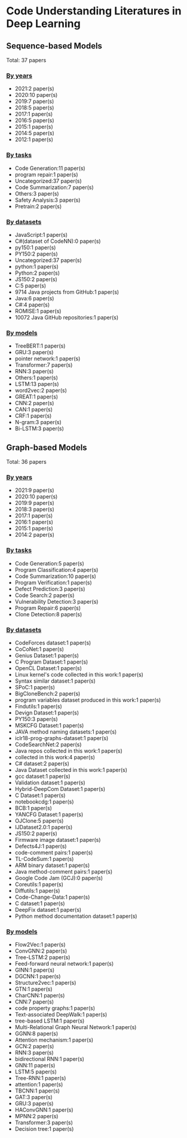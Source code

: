 # Code Understanding Literatures in Deep Learning
## Sequence-based Models
Total: 37 papers
### [By years](sequence_based_models/years.md)
- 2021:2 paper(s)
- 2020:10 paper(s)
- 2019:7 paper(s)
- 2018:5 paper(s)
- 2017:1 paper(s)
- 2016:5 paper(s)
- 2015:1 paper(s)
- 2014:5 paper(s)
- 2012:1 paper(s)
### [By tasks](sequence_based_models/tasks.md)
- Code Generation:11 paper(s)
- program repair:1 paper(s)
- Uncategorized:37 paper(s)
- Code Summarization:7 paper(s)
- Others:3 paper(s)
- Safety Analysis:3 paper(s)
- Pretrain:2 paper(s)
### [By datasets](sequence_based_models/datasets.md)
- JavaScript:1 paper(s)
- C#(dataset of CodeNN):0 paper(s)
- py150:1 paper(s)
- PY150:2 paper(s)
- Uncategorized:37 paper(s)
- python:1 paper(s)
- Python:2 paper(s)
- JS150:2 paper(s)
- C:5 paper(s)
- 9714 Java projects from GitHub:1 paper(s)
- Java:6 paper(s)
- C#:4 paper(s)
- ROMISE:1 paper(s)
- 10072 Java GitHub repositories:1 paper(s)
### [By models](sequence_based_models/models.md)
- TreeBERT:1 paper(s)
- GRU:3 paper(s)
- pointer network:1 paper(s)
- Transformer:7 paper(s)
- RNN:3 paper(s)
- Others:1 paper(s)
- LSTM:13 paper(s)
- word2vec:2 paper(s)
- GREAT:1 paper(s)
- CNN:2 paper(s)
- CAN:1 paper(s)
- CRF:1 paper(s)
- N-gram:3 paper(s)
- Bi-LSTM:3 paper(s)
## Graph-based Models
Total: 36 papers
### [By years](graph_based_models/years.md)
- 2021:9 paper(s)
- 2020:10 paper(s)
- 2019:9 paper(s)
- 2018:3 paper(s)
- 2017:1 paper(s)
- 2016:1 paper(s)
- 2015:1 paper(s)
- 2014:2 paper(s)
### [By tasks](graph_based_models/tasks.md)
- Code Generation:5 paper(s)
- Program Classification:4 paper(s)
- Code Summarization:10 paper(s)
- Program Verification:1 paper(s)
- Defect Prediction:3 paper(s)
- Code Search:2 paper(s)
- Vulnerability Detection:3 paper(s)
- Program Repair:6 paper(s)
- Clone Detection:8 paper(s)
### [By datasets](graph_based_models/datasets.md)
- CodeForces dataset:1 paper(s)
- CoCoNet:1 paper(s)
- Genius Dataset:1 paper(s)
- C Program Dataset:1 paper(s)
- OpenCL Dataset:1 paper(s)
- Linux kernel's code collected in this work:1 paper(s)
- Syntax similar dataset:1 paper(s)
- SPoC:1 paper(s)
- BigCloneBench:2 paper(s)
- program variables dataset produced in this work:1 paper(s)
- Findutils:1 paper(s)
- Devign Dataset:1 paper(s)
- PY150:3 paper(s)
- MSKCFG Dataset:1 paper(s)
- JAVA method naming datasets:1 paper(s)
- iclr18-prog-graphs-dataset:1 paper(s)
- CodeSearchNet:2 paper(s)
- Java repos collected in this work:1 paper(s)
- collected in this work:4 paper(s)
- C# dataset:2 paper(s)
- Java Dataset collected in this work:1 paper(s)
- gcc dataset:1 paper(s)
- Validation dataset:1 paper(s)
- Hybrid-DeepCom Dataset:1 paper(s)
- C Dataset:1 paper(s)
- notebookcdg:1 paper(s)
- BCB:1 paper(s)
- YANCFG Dataset:1 paper(s)
- OJClone:5 paper(s)
- IJDataset2.0:1 paper(s)
- JS150:2 paper(s)
- Firmware image dataset:1 paper(s)
- Defects4J:1 paper(s)
- code-comment pairs:1 paper(s)
- TL-CodeSum:1 paper(s)
- ARM binary dataset:1 paper(s)
- Java method-comment pairs:1 paper(s)
- Google Code Jam (GCJ):0 paper(s)
- Coreutils:1 paper(s)
- Diffutils:1 paper(s)
- Code-Change-Data:1 paper(s)
- C dataset:1 paper(s)
- DeepFix dataset:1 paper(s)
- Python method documentation dataset:1 paper(s)
### [By models](graph_based_models/models.md)
- Flow2Vec:1 paper(s)
- ConvGNN:2 paper(s)
- Tree-LSTM:2 paper(s)
- Feed-forward neural network:1 paper(s)
- GINN:1 paper(s)
- DGCNN:1 paper(s)
- Structure2vec:1 paper(s)
- GTN:1 paper(s)
- CharCNN:1 paper(s)
- CNN:7 paper(s)
- code property graphs:1 paper(s)
- Text-associated DeepWalk:1 paper(s)
- tree-based LSTM:1 paper(s)
- Multi-Relational Graph Neural Network:1 paper(s)
- GGNN:8 paper(s)
- Attention mechanism:1 paper(s)
- GCN:2 paper(s)
- RNN:3 paper(s)
- bidirectional RNN:1 paper(s)
- GNN:11 paper(s)
- LSTM:5 paper(s)
- Tree-RNN:1 paper(s)
- attention:1 paper(s)
- TBCNN:1 paper(s)
- GAT:3 paper(s)
- GRU:3 paper(s)
- HAConvGNN:1 paper(s)
- MPNN:2 paper(s)
- Transformer:3 paper(s)
- Decision tree:1 paper(s)
